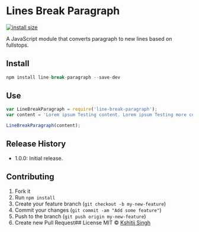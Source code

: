 Lines Break Paragraph
=============
[![install size](https://packagephobia.now.sh/badge?p=line-break-paragraph)](https://packagephobia.now.sh/result?p=line-break-paragraph)

A JavaScript module that converts paragraph to new lines based on fullstops.

## Install
```js
npm install line-break-paragraph --save-dev
```
## Use
```js
var LineBreakParagraph = require('line-break-paragraph');
var content = 'Lorem ipsum Testing content. Lorem ipsum Testing more content';

LineBreakParagraph(content);
```
## Release History
* 1.0.0: Initial release.

## Contributing
1. Fork it
2. Run `npm install`
4. Create your feature branch (`git checkout -b my-new-feature`)
5. Commit your changes (`git commit -am "Add some feature"`)
6. Push to the branch (`git push origin my-new-feature`)
7. Create new Pull Request## License
MIT © [Kshitij Singh](http://github.com/singhkshitij)
